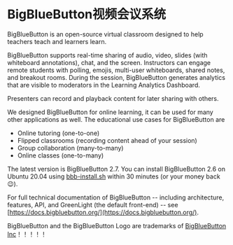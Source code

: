 BigBlueButton视频会议系统
=============
BigBlueButton is an open-source virtual classroom designed to help teachers teach and learners learn.  

BigBlueButton supports real-time sharing of audio, video, slides (with whiteboard annotations), chat, and the screen.  Instructors can engage remote students with polling, emojis, multi-user whiteboards, shared notes, and breakout rooms.  During the session, BigBlueButton generates analytics that are visible to moderators in the Learning Analytics Dashboard.

Presenters can record and playback content for later sharing with others.

We designed BigBlueButton for online learning, it can be used for many other applications as well.  The educational use cases for BigBlueButton are

  * Online tutoring (one-to-one)
  * Flipped classrooms (recording content ahead of your session)
  * Group collaboration (many-to-many)
  * Online classes (one-to-many)

The latest version is BigBlueButton 2.7.  You can install BigBlueButton 2.6 on Ubuntu 20.04 using [bbb-install.sh](https://github.com/bigbluebutton/bbb-install) within 30 minutes (or your money back 😉).

For full technical documentation of BigBlueButton -- including architecture, features, API, and GreenLight (the default front-end) -- see [https://docs.bigbluebutton.org/](https://docs.bigbluebutton.org/).

BigBlueButton and the BigBlueButton Logo are trademarks of [BigBlueButton Inc](https://bigbluebutton.org)！！！！！
